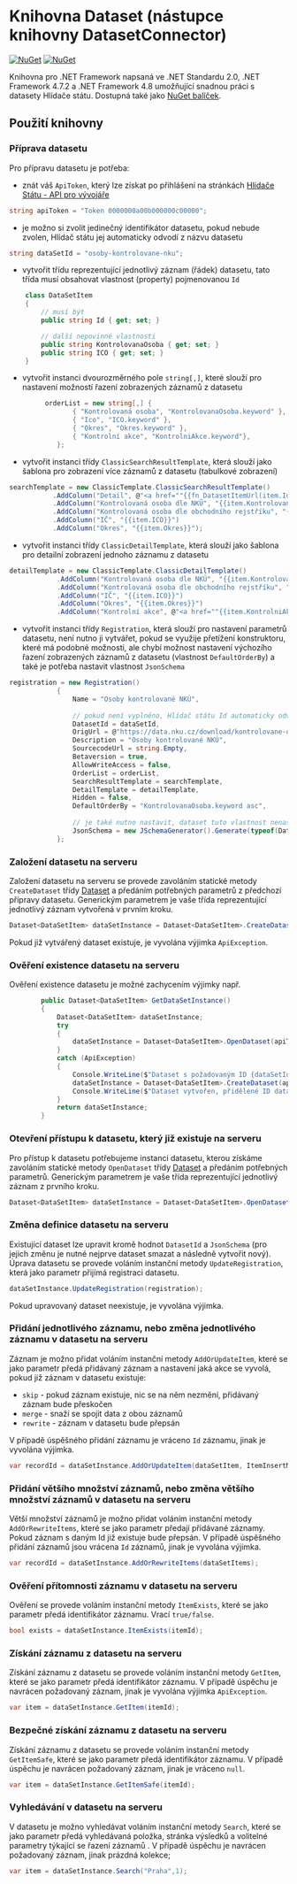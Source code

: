 # Knihovna Dataset (nástupce knihovny DatasetConnector)

[![NuGet](https://img.shields.io/nuget/dt/HlidacStatu.Api.V2.Dataset.svg)](https://www.nuget.org/packages/HlidacStatu.Api.V2.Dataset)
[![NuGet](https://img.shields.io/nuget/v/HlidacStatu.Api.V2.Dataset.svg)](https://www.nuget.org/packages/HlidacStatu.Api.V2.Dataset)

Knihovna pro .NET Framework napsaná ve .NET Standardu 2.0, .NET Framework 4.7.2 a .NET Framework 4.8  umožňující snadnou práci s datasety Hlídače státu. Dostupná také jako [NuGet balíček](https://www.nuget.org/packages/HlidacStatu.Api.V2.Dataset).

## Použití knihovny


### Příprava datasetu
Pro přípravu datasetu je potřeba:

- znát váš `ApiToken`, který lze získat po přihlášení na stránkách [Hlídače Státu - API pro vývojáře](https://www.hlidacstatu.cz/api/v1/Index)
```csharp 
string apiToken = "Token 0000000a00b000000c00000"; 
```

- je možno si zvolit jedinečný identifikátor datasetu, pokud nebude zvolen, Hlídač státu jej automaticky odvodí z názvu datasetu 
```csharp
string dataSetId = "osoby-kontrolovane-nku";
```

- vytvořit třídu reprezentující jednotlivý záznam (řádek) datasetu, tato třída musí obsahovat vlastnost (property) pojmenovanou `Id`

```csharp
    class DataSetItem
    {
        // musí být
        public string Id { get; set; }

        // další nepovinné vlastnosti 
        public string KontrolovanaOsoba { get; set; }
        public string ICO { get; set; }                
    }
```

- vytvořit instanci dvourozměrného pole `string[,]`, které slouží pro nastavení možností řazení zobrazených záznamů z datasetu 
```csharp
         orderList = new string[,] {
                { "Kontrolovaná osoba", "KontrolovanaOsoba.keyword" },
                { "Ico", "ICO.keyword" },
                { "Okres", "Okres.keyword" },
                { "Kontrolní akce", "KontrolniAkce.keyword"},
            };
```
- vytvořit instanci třídy `ClassicSearchResultTemplate`, která slouží jako šablona pro zobrazení více záznamů z datasetu (tabulkové zobrazení)
```csharp
searchTemplate = new ClassicTemplate.ClassicSearchResultTemplate()
           .AddColumn("Detail", @"<a href=""{{fn_DatasetItemUrl(item.Id)}}"">Detail</a>")
           .AddColumn("Kontrolovaná osoba dle NKÚ", "{{item.KontrolovanaOsoba}}")
           .AddColumn("Kontrolovaná osoba dle obchodního rejstříku", "{{fn_RenderCompanyWithLink(item.ICO)}}")
           .AddColumn("IČ", "{{item.ICO}}")
           .AddColumn("Okres", "{{item.Okres}}");
```
- vytvořit instanci třídy `ClassicDetailTemplate`, která slouží jako šablona pro detailní zobrazení jednoho záznamu z datasetu
```csharp
detailTemplate = new ClassicTemplate.ClassicDetailTemplate()
            .AddColumn("Kontrolovaná osoba dle NKÚ", "{{item.KontrolovanaOsoba}}")
            .AddColumn("Kontrolovaná osoba dle obchodního rejstříku", "{{fn_RenderCompanyWithLink(item.ICO)}}")
            .AddColumn("IČ", "{{item.ICO}}")
            .AddColumn("Okres", "{{item.Okres}}")
            .AddColumn("Kontrolní akce", @"<a href=""{{item.KontrolniAkceHlidacStatuUrl}}"">{{item.KontrolniAkce}}</a>");
```
- vytvořit instanci třídy `Registration`, která slouží pro nastavení parametrů datasetu, není nutno ji vytvářet, pokud se využije přetížení konstruktoru,
  které má podobné možnosti, ale chybí možnost nastavení výchozího řazení zobrazených záznamů z datasetu (vlastnost `DefaultOrderBy`)
  a také je potřeba nastavit vlastnost `JsonSchema`
```csharp
registration = new Registration()
            {
                Name = "Osoby kontrolované NKÚ",
                
                // pokud není vyplněno, Hlídač státu Id automaticky odvodí z názvu datasetu 
                DatasetId = dataSetId, 
                OrigUrl = @"https://data.nku.cz/download/kontrolovane-osoby/kontrolovane_osoby.csv",
                Description = "Osoby kontrolované NKÚ",
                SourcecodeUrl = string.Empty,
                Betaversion = true,
                AllowWriteAccess = false,
                OrderList = orderList,
                SearchResultTemplate = searchTemplate,
                DetailTemplate = detailTemplate,
                Hidden = false,
                DefaultOrderBy = "KontrolovanaOsoba.keyword asc",
                
                // je také nutno nastavit, dataset tuto vlastnost nenastaví automaticky
                JsonSchema = new JSchemaGenerator().Generate(typeof(DataSetItem)).ToString()
            };
``` 


### Založení datasetu na serveru

Založení datasetu na serveru se provede zavoláním statické metody `CreateDataset` třídy [Dataset<T>](v2/HlidacStatu.Api.V2.Dataset/Typed/Dataset.cs) 
a předáním potřebných parametrů z předchozí přípravy datasetu. Generickým parametrem je vaše třída reprezentující jednotlivý záznam vytvořená v prvním kroku.

```csharp
Dataset<DataSetItem> dataSetInstance = Dataset<DataSetItem>.CreateDataset(apiToken, registration);
``` 
Pokud již vytvářený dataset existuje, je vyvolána výjimka `ApiException`. 

### Ověření existence datasetu na serveru

Ověření existence datasetu je možné zachycením výjimky např.
```csharp
        public Dataset<DataSetItem> GetDataSetInstance()
        {
            Dataset<DataSetItem> dataSetInstance;
            try
            {
                dataSetInstance = Dataset<DataSetItem>.OpenDataset(apiToken, dataSetId);
            }
            catch (ApiException)
            {
                Console.WriteLine($"Dataset s požadovaným ID {dataSetId} neexistuje, vytvářím nový");
                dataSetInstance = Dataset<DataSetItem>.CreateDataset(apiToken, registration);
                Console.WriteLine($"Dataset vytvořen, přidělené ID datasetu: {dataSetInstance.DatasetId}");
            }
            return dataSetInstance;
        }
```

### Otevření přístupu k datasetu, který již existuje na serveru

Pro přístup k datasetu potřebujeme instanci datasetu, kterou získáme zavoláním statické metody `OpenDataset` třídy [Dataset<T>](v2/HlidacStatu.Api.V2.Dataset/Typed/Dataset.cs) 
a předáním potřebných parametrů. Generickým parametrem je vaše třída reprezentující jednotlivý záznam z prvního kroku.

```csharp        
Dataset<DataSetItem> dataSetInstance = Dataset<DataSetItem>.OpenDataset(apiToken, dataSetId);
```


### Změna definice datasetu na serveru

Existující dataset lze upravit kromě hodnot `DatasetId` a `JsonSchema` (pro jejich změnu je nutné nejprve dataset smazat a následně vytvořit nový). Úprava datasetu se provede voláním instanční metody `UpdateRegistration`, která jako parametr přijímá registraci datasetu.

```csharp
dataSetInstance.UpdateRegistration(registration);
```

Pokud upravovaný dataset neexistuje, je vyvolána výjimka.


### Přidání jednotlivého záznamu, nebo změna jednotlivého záznamu v datasetu na serveru

Záznam je možno přidat voláním instanční metody `AddOrUpdateItem`, které se jako parametr předá přidávaný záznam 
a nastavení jaká akce se vyvolá, pokud již záznam v datasetu existuje: 

* `skip`  - pokud záznam existuje, nic se na něm nezmění, přidávaný záznam bude přeskočen 
* `merge` - snaží se spojit data z obou záznamů
* `rewrite` - záznam v datasetu bude přepsán 

V případě úspěšného přidání záznamu je vráceno `Id` záznamu, jinak je vyvolána výjimka.
```csharp
var recordId = dataSetInstance.AddOrUpdateItem(dataSetItem, ItemInsertMode.rewrite);
```

### Přidání většího množství záznamů, nebo změna většího množství záznamů v datasetu na serveru

Větší množství záznamů je možno přidat voláním instanční metody `AddOrRewriteItems`, které se jako parametr předají přidávané záznamy. 
Pokud záznam s daným Id již existuje bude přepsán.
V případě úspěšného přidání záznamů jsou vrácena `Id` záznamů, jinak je vyvolána výjimka.

```csharp
var recordId = dataSetInstance.AddOrRewriteItems(dataSetItems);
```

### Ověření přítomnosti záznamu v datasetu na serveru

Ověření se provede voláním instanční metody `ItemExists`, které se jako parametr předá identifikátor záznamu. Vrací `true/false`.

```csharp
bool exists = dataSetInstance.ItemExists(itemId);
```

### Získání záznamu z datasetu na serveru

Získání záznamu z datasetu se provede voláním instanční metody `GetItem`, které se jako parametr předá identifikátor záznamu. 
V případě úspěchu je navrácen požadovaný záznam, jinak je vyvolána výjimka `ApiException`.

```csharp
var item = dataSetInstance.GetItem(itemId);
```

### Bezpečné získání záznamu z datasetu na serveru

Získání záznamu z datasetu se provede voláním instanční metody `GetItemSafe`, které se jako parametr předá identifikátor záznamu. 
V případě úspěchu je navrácen požadovaný záznam, jinak je vráceno `null`.

```csharp
var item = dataSetInstance.GetItemSafe(itemId);
```

### Vyhledávání v datasetu na serveru

V datasetu je možno vyhledávat voláním instanční metody `Search`, které se jako parametr předá vyhledávaná položka, stránka výsledků a volitelné parametry týkající se řazení záznamů . 
V případě úspěchu je navrácen požadovaný záznam, jinak prázdná kolekce;

```csharp
var item = dataSetInstance.Search("Praha",1);
```

